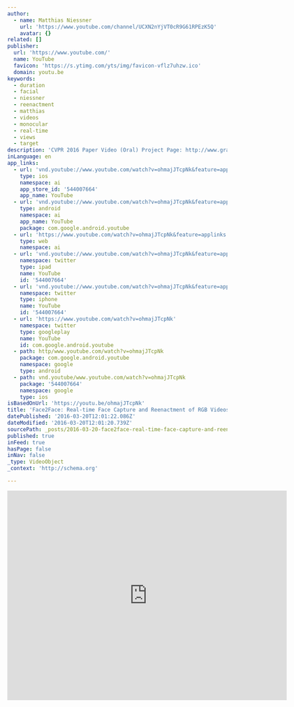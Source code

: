 ```yaml
---
author:
  - name: Matthias Niessner
    url: 'https://www.youtube.com/channel/UCXN2nYjVT0cR9G61RPEzK5Q'
    avatar: {}
related: []
publisher:
  url: 'https://www.youtube.com/'
  name: YouTube
  favicon: 'https://s.ytimg.com/yts/img/favicon-vflz7uhzw.ico'
  domain: youtu.be
keywords:
  - duration
  - facial
  - niessner
  - reenactment
  - matthias
  - videos
  - monocular
  - real-time
  - views
  - target
description: 'CVPR 2016 Paper Video (Oral) Project Page: http://www.graphics.stanford.edu/~niessner/thies2016face.html We present a novel approach for real-time facial reenactment of a monocular target video sequence (e.g., Youtube video). The source sequence is also a monocular video stream, captured live with a commodity webcam.'
inLanguage: en
app_links:
  - url: 'vnd.youtube://www.youtube.com/watch?v=ohmajJTcpNk&feature=applinks'
    type: ios
    namespace: ai
    app_store_id: '544007664'
    app_name: YouTube
  - url: 'vnd.youtube://www.youtube.com/watch?v=ohmajJTcpNk&feature=applinks'
    type: android
    namespace: ai
    app_name: YouTube
    package: com.google.android.youtube
  - url: 'https://www.youtube.com/watch?v=ohmajJTcpNk&feature=applinks'
    type: web
    namespace: ai
  - url: 'vnd.youtube://www.youtube.com/watch?v=ohmajJTcpNk&feature=applinks'
    namespace: twitter
    type: ipad
    name: YouTube
    id: '544007664'
  - url: 'vnd.youtube://www.youtube.com/watch?v=ohmajJTcpNk&feature=applinks'
    namespace: twitter
    type: iphone
    name: YouTube
    id: '544007664'
  - url: 'https://www.youtube.com/watch?v=ohmajJTcpNk'
    namespace: twitter
    type: googleplay
    name: YouTube
    id: com.google.android.youtube
  - path: http/www.youtube.com/watch?v=ohmajJTcpNk
    package: com.google.android.youtube
    namespace: google
    type: android
  - path: vnd.youtube/www.youtube.com/watch?v=ohmajJTcpNk
    package: '544007664'
    namespace: google
    type: ios
isBasedOnUrl: 'https://youtu.be/ohmajJTcpNk'
title: 'Face2Face: Real-time Face Capture and Reenactment of RGB Videos (CVPR 2016 Oral)'
datePublished: '2016-03-20T12:01:22.086Z'
dateModified: '2016-03-20T12:01:20.739Z'
sourcePath: _posts/2016-03-20-face2face-real-time-face-capture-and-reenactment-of-rgb-vid.md
published: true
inFeed: true
hasPage: false
inNav: false
_type: VideoObject
_context: 'http://schema.org'

---
```

<iframe src="https://cdn.embedly.com/widgets/media.html?src=https%3A%2F%2Fwww.youtube.com%2Fembed%2FohmajJTcpNk%3Ffeature%3Doembed&amp;url=https%3A%2F%2Fwww.youtube.com%2Fwatch%3Fv%3DohmajJTcpNk%26feature%3Dyoutu.be&amp;image=https%3A%2F%2Fi.ytimg.com%2Fvi%2FohmajJTcpNk%2Fhqdefault.jpg&amp;key=b7d04c9b404c499eba89ee7072e1c4f7&amp;type=text%2Fhtml&amp;schema=youtube" width="640" height="480" scrolling="no" frameborder="0" allowfullscreen="allowfullscreen" style=""></iframe>